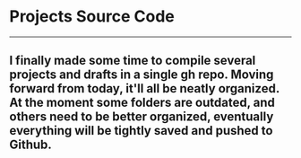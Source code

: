 # Projects Source Code

---
I finally made some time to compile several projects and drafts in a single gh repo. Moving forward from today, it'll all be neatly organized.
At the moment some folders are outdated, and others need to be better organized, eventually everything will be tightly saved and pushed to Github.
---
